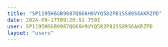```yaml
---
title: "SP1195H6GB9987Q666H9VYQ582P81SS89S6AKRZPD"
date: 2024-09-17T09:20:51.759Z
user: SP1195H6GB9987Q666H9VYQ582P81SS89S6AKRZPD
layout: "users"
---
```

    